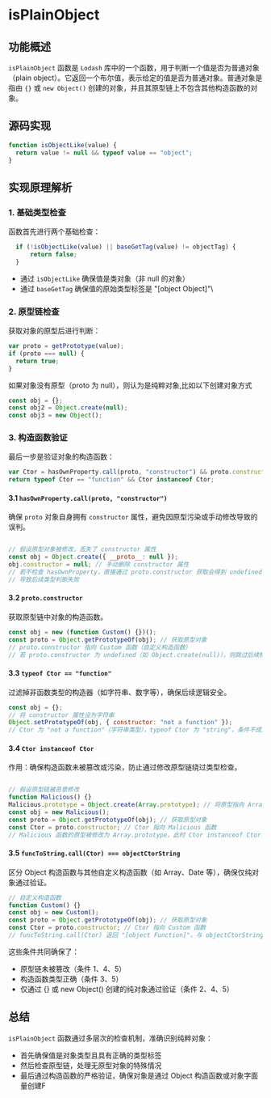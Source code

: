# isPlainObject 

## 功能概述
`isPlainObject` 函数是 `Lodash` 库中的一个函数，用于判断一个值是否为普通对象（plain object）。它返回一个布尔值，表示给定的值是否为普通对象。普通对象是指由 `{}` 或 `new Object()` 创建的对象，并且其原型链上不包含其他构造函数的对象。
## 源码实现
```js
function isObjectLike(value) {
  return value != null && typeof value == "object";
}

```

## 实现原理解析

### 1. 基础类型检查
函数首先进行两个基础检查：
  ```js
    if (!isObjectLike(value) || baseGetTag(value) != objectTag) {
        return false;
    }
  ```
- 通过 `isObjectLike` 确保值是类对象（非 null 的对象）
- 通过 `baseGetTag` 确保值的原始类型标签是 "[object Object]"\

### 2. 原型链检查
获取对象的原型后进行判断：
  ```js
var proto = getPrototype(value);
if (proto === null) {
    return true;
}
  ```
如果对象没有原型（proto 为 null），则认为是纯粹对象,比如以下创建对象方式
```js
const obj = {};
const obj2 = Object.create(null);
const obj3 = new Object();
```

### 3. 构造函数验证
最后一步是验证对象的构造函数：
  ```js
var Ctor = hasOwnProperty.call(proto, "constructor") && proto.constructor;
return typeof Ctor == "function" && Ctor instanceof Ctor;
  ```

#### 3.1 `hasOwnProperty.call(proto, "constructor")`
确保 `proto` 对象自身拥有 `constructor` 属性，避免因原型污染或手动修改导致的误判。

```js

// 假设原型对象被修改，丢失了 constructor 属性
const obj = Object.create({ __proto__: null });
obj.constructor = null; // 手动删除 constructor 属性
// 若不检查 hasOwnProperty，直接通过 proto.constructor 获取会得到 undefined
// 导致后续类型判断失败
```

#### 3.2 `proto.constructor`
获取原型链中对象的构造函数。
```js
const obj = new (function Custom() {})();
const proto = Object.getPrototypeOf(obj); // 获取原型对象
// proto.constructor 指向 Custom 函数（自定义构造函数）
// 若 proto.constructor 为 undefined（如 Object.create(null)），则跳过后续检查
```

#### 3.3 `typeof Ctor == "function"`
过滤掉非函数类型的构造器（如字符串、数字等），确保后续逻辑安全。
```js
const obj = {};
// 将 constructor 属性设为字符串
Object.setPrototypeOf(obj, { constructor: "not a function" });
// Ctor 为 "not a function"（字符串类型），typeof Ctor 为 "string"，条件不成立
```
#### 3.4 `Ctor instanceof Ctor`
作用：确保构造函数未被篡改或污染，防止通过修改原型链绕过类型检查。
```js

// 假设原型链被恶意修改
function Malicious() {}
Malicious.prototype = Object.create(Array.prototype); // 将原型指向 Array.prototype
const obj = new Malicious();
const proto = Object.getPrototypeOf(obj); // 获取原型对象
const Ctor = proto.constructor; // Ctor 指向 Malicious 函数
// Malicious 函数的原型被修改为 Array.prototype，此时 Ctor instanceof Ctor 为 false
```
#### 3.5 `funcToString.call(Ctor) === objectCtorString`
区分 Object 构造函数与其他自定义构造函数（如 Array、Date 等），确保仅纯对象通过验证。

```js
// 自定义构造函数
function Custom() {}
const obj = new Custom();
const proto = Object.getPrototypeOf(obj); // 获取原型对象
const Ctor = proto.constructor; // Ctor 指向 Custom 函数
// funcToString.call(Ctor) 返回 "[object Function]"，与 objectCtorString（"[object Object]"）不匹配
```

这些条件共同确保了：

- 原型链未被篡改（条件 1、4、5）
- 构造函数类型正确（条件 3、5）
- 仅通过 {} 或 new Object() 创建的纯对象通过验证（条件 2、4、5）


## 总结
`isPlainObject` 函数通过多层次的检查机制，准确识别纯粹对象：

- 首先确保值是对象类型且具有正确的类型标签
- 然后检查原型链，处理无原型对象的特殊情况
- 最后通过构造函数的严格验证，确保对象是通过 Object 构造函数或对象字面量创建F